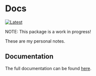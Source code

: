 # Docs

[![Latest](https://img.shields.io/badge/docs-latest-blue.svg)](http://docs.readthedocs.io/en/latest/)

NOTE: This package is a work in progress!


These are my personal notes. 

## Documentation

The full documentation can be found [here](http://docs.readthedocs.io/en/latest/).

